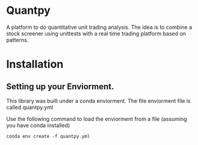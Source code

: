 # Quantpy
A platform to do quantitative unit trading analysis. The idea is to combine a stock
screener using unittests with a real time trading platform based on patterns.

# Installation

## Setting up your Enviorment.
This library was built under a conda enviorment. The file
enviorment file is called quantpy.yml

Use the following command to  load the enviorment from a file
(assuming you have conda installed)

```
conda env create -f quantpy.yml
```
